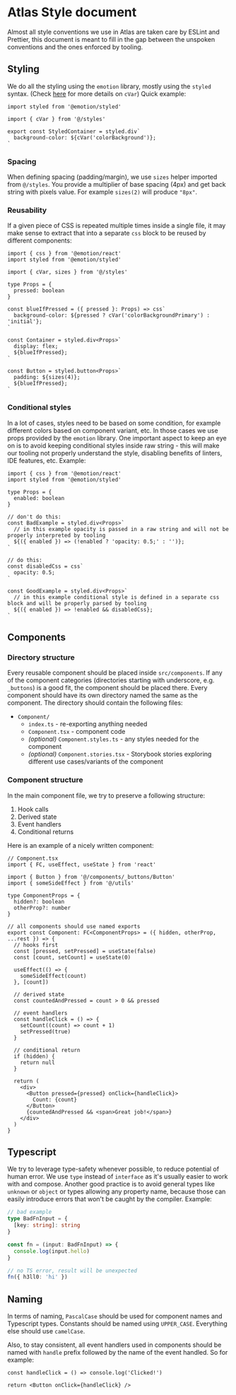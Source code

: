 # Atlas Style document

Almost all style conventions we use in Atlas are taken care by ESLint and Prettier, this document is meant to fill in the gap between the unspoken conventions and the ones enforced by tooling.

## Styling

We do all the styling using the `emotion` library, mostly using the `styled` syntax. (Check [here](overview.md#Styling) for more details on `cVar`) Quick example:

```tsx
import styled from '@emotion/styled'

import { cVar } from '@/styles'

export const StyledContainer = styled.div`
  background-color: ${cVar('colorBackground')};
`
```

### Spacing

When defining spacing (padding/margin), we use `sizes` helper imported from `@/styles`. You provide a multiplier of base spacing (4px) and get back string with pixels value. For example `sizes(2)` will produce `"8px"`.

### Reusability

If a given piece of CSS is repeated multiple times inside a single file, it may make sense to extract that into a separate `css` block to be reused by different components:

```tsx
import { css } from '@emotion/react'
import styled from '@emotion/styled'

import { cVar, sizes } from '@/styles'

type Props = {
  pressed: boolean
}

const blueIfPressed = ({ pressed }: Props) => css`
  background-color: ${pressed ? cVar('colorBackgroundPrimary') : 'initial'};
`

const Container = styled.div<Props>`
  display: flex;
  ${blueIfPressed};
`

const Button = styled.button<Props>`
  padding: ${sizes(4)};
  ${blueIfPressed};
`
```

### Conditional styles

In a lot of cases, styles need to be based on some condition, for example different colors based on component variant, etc. In those cases we use props provided by the `emotion` library. One important aspect to keep an eye on is to avoid keeping conditional styles inside raw string - this will make our tooling not properly understand the style, disabling benefits of linters, IDE features, etc. Example:

```tsx
import { css } from '@emotion/react'
import styled from '@emotion/styled'

type Props = {
  enabled: boolean
}

// don't do this:
const BadExample = styled.div<Props>`
  // in this example opacity is passed in a raw string and will not be properly interpreted by tooling
  ${({ enabled }) => (!enabled ? 'opacity: 0.5;' : '')};
`

// do this:
const disabledCss = css`
  opacity: 0.5;
`

const GoodExample = styled.div<Props>`
  // in this example conditional style is defined in a separate css block and will be properly parsed by tooling
  ${({ enabled }) => !enabled && disabledCss};
`
```

## Components

### Directory structure

Every reusable component should be placed inside `src/components`. If any of the component categories (directories starting with underscore, e.g. `_buttons`) is a good fit, the component should be placed there. Every component should have its own directory named the same as the component. The directory should contain the following files:

- `Component/`
  - `index.ts` - re-exporting anything needed
  - `Component.tsx` - component code
  - _(optional)_ `Component.styles.ts` - any styles needed for the component
  - _(optional)_ `Component.stories.tsx` - Storybook stories exploring different use cases/variants of the component

### Component structure

In the main component file, we try to preserve a following structure:

1. Hook calls
2. Derived state
3. Event handlers
4. Conditional returns

Here is an example of a nicely written component:

```tsx
// Component.tsx
import { FC, useEffect, useState } from 'react'

import { Button } from '@/components/_buttons/Button'
import { someSideEffect } from '@/utils'

type ComponentProps = {
  hidden?: boolean
  otherProp?: number
}

// all components should use named exports
export const Component: FC<ComponentProps> = ({ hidden, otherProp, ...rest }) => {
  // hooks first
  const [pressed, setPressed] = useState(false)
  const [count, setCount] = useState(0)

  useEffect(() => {
    someSideEffect(count)
  }, [count])

  // derived state
  const countedAndPressed = count > 0 && pressed

  // event handlers
  const handleClick = () => {
    setCount((count) => count + 1)
    setPressed(true)
  }

  // conditional return
  if (hidden) {
    return null
  }

  return (
    <div>
      <Button pressed={pressed} onClick={handleClick}>
        Count: {count}
      </Button>
      {countedAndPressed && <span>Great job!</span>}
    </div>
  )
}
```

## Typescript

We try to leverage type-safety whenever possible, to reduce potential of human error. We use `type` instead of `interface` as it's usually easier to work with and compose. Another good practice is to avoid general types like `unknown` or `object` or types allowing any property name, because those can easily introduce errors that won't be caught by the compiler. Example:

```ts
// bad example
type BadFnInput = {
  [key: string]: string
}

const fn = (input: BadFnInput) => {
  console.log(input.hello)
}

// no TS error, result will be unexpected
fn({ h3ll0: 'hi' })
```

## Naming

In terms of naming, `PascalCase` should be used for component names and Typescript types. Constants should be named using `UPPER_CASE`. Everything else should use `camelCase`.

Also, to stay consistent, all event handlers used in components should be named with `handle` prefix followed by the name of the event handled. So for example:

```tsx
const handleClick = () => console.log('Clicked!')

return <Button onClick={handleClick} />
```
